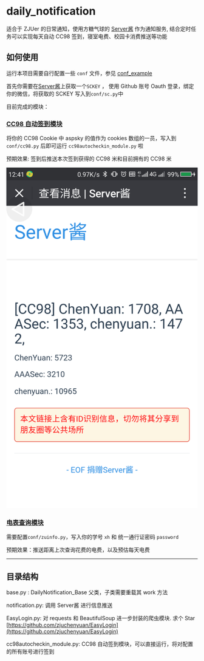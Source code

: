 # daily_notification

适合于 ZJUer 的日常通知，使用方糖气球的 [Server酱](http://sc.ftqq.com/) 作为通知服务, 结合定时任务可以实现每天自动 CC98 签到，寝室电费、校园卡消费推送等功能

## 如何使用

运行本项目需要自行配置一些 `conf` 文件，参见 [conf_example](conf_example/)

首先你需要在[Server酱](http://sc.ftqq.com/)上获取一个`SCKEY` ， 使用 Github 账号 Oauth 登录，绑定你的微信，将获取的 SCKEY 写入到`conf/sc.py`中

目前完成的模块： 

### [CC98 自动签到模块](cc98autocheckin_module.py)

将你的 CC98 Cookie 中 aspsky 的值作为 cookies 数组的一员，写入到 `conf/cc98.py` 后即可运行 `cc98autocheckin_module.py` 啦

预期效果: 签到后推送本次签到获得的 CC98 米和目前拥有的 CC98 米

![](nothing/cc98.png)

### [电表查询模块](electricitybill_module.py)

需要配置`conf/zuinfo.py`，写入你的学号 `xh` 和 统一通行证密码 `password`

预期效果：推送距离上次查询花费的电费，以及预估每天电费

----

## 目录结构

base.py : DailyNotification_Base 父类，子类需要重载其 work 方法

notification.py: 调用 Server酱 进行信息推送

EasyLogin.py: 对 requests 和 BeautifulSoup 进一步封装的爬虫模块. 求个 Star [https://github.com/zjuchenyuan/EasyLogin](https://github.com/zjuchenyuan/EasyLogin)

cc98autocheckin_module.py: CC98 自动签到模块，可以直接运行，将对配置的所有账号进行签到
